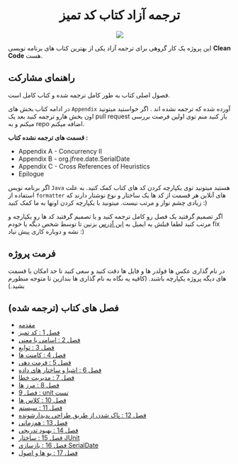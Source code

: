 
<h1 align="center"> ترجمه آزاد کتاب کد تمیز</h1>

<p align="center">
  <img src="assets/image/Cover"/>
</p>

این پروژه یک کار گروهی برای ترجمه آزاد یکی از بهترین کتاب های برنامه نویسی **Clean Code** هست.

## راهنمای مشارکت

فصول اصلی کتاب به طور کامل ترجمه شده و کتاب کامل است.

در ادامه کتاب بخش های `Appendix` آورده شده که ترجمه نشده اند .
اگر خواستید میتونید اون بخش هارو ترجمه کنید بعد یک pull request باز کنید منم توی اولین فرصت بررسی میکنم و به repo اضافه میکنم.

**قسمت های ترجمه نشده کتاب :**
- Appendix A - Concurrency II
- Appendix B - org.jfree.date.SerialDate
- Appendix C - Cross References of Heuristics
- Epilogue

اگر برنامه نویس `Java` هستید میتونید توی یکپارچه کردن کد های کتاب کمک کنید.
به علت استفاده از `formatter` های آنلاین هر قسمت از کد ها یک ساختار و نوع نوشتار دارند که زیادی چشم نواز و مرتب نیست. میتونید با یکپارچه کردن اونها به ما کمک کنید :)

اگر تصمیم گرفتید یک فصل رو کامل ترجمه کنید و یا تصمیم گرفتید کد ها رو یکپارچه و مرتب کنید لطفا قبلش یه ایمیل به <a href="mailto: wuka.sec@gmail.com">این آدرس</a>  بزنین تا توسط شخص دیگه یا خودم fix نشه و دوباره کاری پیش نیاد :)

## فرمت پروژه

در نام گذاری عکس ها فولدر ها و فایل ها دقت کنید و سعی کنید تا حد امکان با قسمت های دیگه پروژه یکپارچه باشند. (کافیه یه نگاه به نام گذاری ها بندازین تا متوجه منظورم بشید.)

## فصل های کتاب (ترجمه شده)

* [مقدمه](Book/00_Introduction/Introduction.md)
* [فصل 1 : کد تمیز](Book/01_Clean_Code/Clean_Code.md)
* [فصل 2 : اسامی با معنی](Book/02_Meaningful_Names/Meaningful_Names.md)
* [فصل 3 : توابع](Book/03_Functions/3_Functions.md)
* [فصل 4 : کامنت ها](Book/04_Comments/4_Comments.md)
* [فصل 5 : فرمت دهی](Book/05_Formatting/5_Formatting.md)
* [فصل 6 : اشیا و ساختار های داده](Book/06_Objects_And_Data_Structures/Objects_And_Data_Structures.md)
* [فصل 7 : مدیریت خطا](Book/07_Error_Handling/Error_Handling.md)
* [فصل 8 : مرز ها](Book/08_Boundaries/Boundaries.md)
* [فصل 9 : unit تست](Book/09_Unit_Tests/Unit_Tests.md)
* [فصل 10 : کلاس ها](Book/10_Classes/Classes.md)
* [فصل 11 : سیستم](Book/11_Systems/Systems.md)
* [فصل 12 : پاک شدن از طریق طراحی پدیدار‌شونده](Book/12_Emergence/Emergence.md)
* [فصل 13 : هم‌زمانی](Book/13_Concurrency/Concurrency.md)
* [فصل 14 : بهبود تدریجی](Book/14_Successive_Refinement/Successive_Refinement.md)
* [فصل 15 : ساختار JUnit](Book/15_JUnit_Internals/JUnit_Internals.md)
* [فصل 16 : بازسازی SerialDate](Book/16_Refactoring_SerialDate/Refactoring_SerialDate.md)
* [فصل 17 : بو ها و اصول](Book/17_Smells_And_Heuristics/Smells_And_Heuristics.md)
